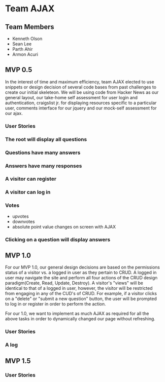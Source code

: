 # Team AJAX

## Team Members

* Kenneth Olson
* Sean Lee
* Parth Ahir
* Armon Acuri


## MVP 0.5 

In the interest of time and maximum efficiency, team AJAX elected to use snippets or design decision of several code bases from past challenges to create our initial skeleteon. We will be using code from Hacker News as our general layout, our take-home self assessment for user login and authentication, craigslist jr. for displaying resources specific to a particular user, comments interface for our jquery and our mock-self assessment for our ajax.

### User Stories 

### The root will display all questions
### Questions have many answers
### Answers have many responses
### A visitor can register
### A visitor can log in
### Votes 
- upvotes
- downvotes
- absolute point value changes on screen with AJAX
### Clicking on a question will display answers

## MVP 1.0 

For our MVP 1.0, our general design decisions are based on the permissions status of a visitor vs. a logged in user as they pertain to CRUD. A logged in user may navigate the site and perform all four actions of the CRUD design paradigm(Create, Read, Update, Destroy). A visitor's "views" will be identical to that of a logged in user, however, the visitor will be restricted from engaging in any of the CUD's of CRUD. For example, if a visitor clicks on a "delete" or "submit a new question" button, the user will be prompted to log in or register in order to perform the action.

For our 1.0, we want to implement as much AJAX as required for all the above tasks in order to dynamically changed our page without refreshing. 

### User Stories 

### A log

## MVP 1.5

### User Stories 
